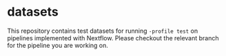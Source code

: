 # datasets
This repository contains test datasets for running `-profile test` on pipelines implemented with Nextflow.
Please checkout the relevant branch for the pipeline you are working on. 
